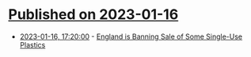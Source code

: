 # [Published on 2023-01-16](index.md)

* [2023-01-16, 17:20:00](https://news.slashdot.org/story/23/01/16/1550206/england-is-banning-sale-of-some-single-use-plastics?utm_source=rss1.0mainlinkanon&utm_medium=feed) - [England is Banning Sale of Some Single-Use Plastics](https://news.slashdot.org/story/23/01/16/1550206/england-is-banning-sale-of-some-single-use-plastics?utm_source=rss1.0mainlinkanon&utm_medium=feed)

